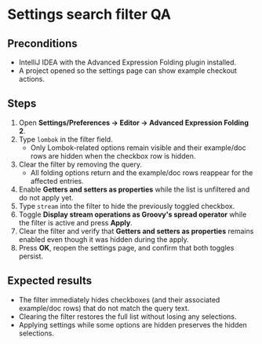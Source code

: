 # Settings search filter QA

## Preconditions
- IntelliJ IDEA with the Advanced Expression Folding plugin installed.
- A project opened so the settings page can show example checkout actions.

## Steps
1. Open **Settings/Preferences → Editor → Advanced Expression Folding 2**.
2. Type `lombok` in the filter field.
   - Only Lombok-related options remain visible and their example/doc rows are hidden when the checkbox row is hidden.
3. Clear the filter by removing the query.
   - All folding options return and the example/doc rows reappear for the affected entries.
4. Enable **Getters and setters as properties** while the list is unfiltered and do not apply yet.
5. Type `stream` into the filter to hide the previously toggled checkbox.
6. Toggle **Display stream operations as Groovy's spread operator** while the filter is active and press **Apply**.
7. Clear the filter and verify that **Getters and setters as properties** remains enabled even though it was hidden during the apply.
8. Press **OK**, reopen the settings page, and confirm that both toggles persist.

## Expected results
- The filter immediately hides checkboxes (and their associated example/doc rows) that do not match the query text.
- Clearing the filter restores the full list without losing any selections.
- Applying settings while some options are hidden preserves the hidden selections.
